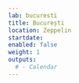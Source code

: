 ```yaml
---
lab: bucuresti
title: București
location: Zeppelin
startdate:
enabled: false
weight: 1
outputs:
  # - Calendar
---
```

